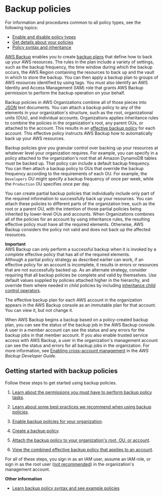 # Backup policies<a name="orgs_manage_policies_backup"></a>

For information and procedures common to all policy types, see the following topics:
+ [Enable and disable policy types](orgs_manage_policies_enable-disable.md)
+ [Get details about your policies](orgs_manage_policies_info-operations.md)
+ [Policy syntax and inheritance](orgs_manage_policies_inheritance_auth.md)

[AWS Backup](https://docs.aws.amazon.com/aws-backup/latest/devguide/) enables you to create [backup plans](https://docs.aws.amazon.com/aws-backup/latest/devguide/about-backup-plans.html) that define how to back up your AWS resources\. The rules in the plan include a variety of settings, such as the backup frequency, the time window during which the backup occurs, the AWS Region containing the resources to back up and the vault in which to store the backup\. You can then apply a backup plan to groups of AWS resources identified by using tags\. You must also identify an AWS Identity and Access Management \(IAM\) role that grants AWS Backup permission to perform the backup operation on your behalf\.

Backup policies in AWS Organizations combine all of those pieces into [JSON](https://json.org) text documents\. You can attach a backup policy to any of the elements in your organization's structure, such as the root, organizational units \(OUs\), and individual accounts\. Organizations applies inheritance rules to combine the policies in the organization's root, any parent OUs, or attached to the account\. This results in an [effective backup policy](orgs_manage_policies_backup_effective.md) for each account\. This effective policy instructs AWS Backup how to automatically back up your AWS resources\.

Backup policies give you granular control over backing up your resources at whatever level your organization requires\. For example, you can specify in a policy attached to the organization's root that all Amazon DynamoDB tables must be backed up\. That policy can include a default backup frequency\. You can then attach a backup policy to OUs that override the backup frequency according to the requirements of each OU\. For example, the `Developers` OU might specify a backup frequency of once per week, while the `Production` OU specifies once per day\.

You can create partial backup policies that individually include only part of the required information to successfully back up your resources\. You can attach these policies to different parts of the organization tree, such as the root or a parent OU, with the intention of those partial policies being inherited by lower\-level OUs and accounts\. When Organizations combines all of the policies for an account by using inheritance rules, the resulting effective policy must have all the required elements\. Otherwise, AWS Backup considers the policy not valid and does not back up the affected resources\.

**Important**  
AWS Backup can only perform a successful backup when it is invoked by a *complete* effective policy that has all of the required elements\.  
Although a partial policy strategy as described earlier can work, if an effective policy for an account is incomplete, it results in errors or resources that are not successfully backed up\. As an alternate strategy, consider requiring that all backup policies be complete and valid by themselves\. Use default values supplied by policies attached higher in the hierarchy, and override them where needed in child policies by including [inheritance child control operators](orgs_manage_policies_inheritance_mgmt.md#policy-operators)\.

The effective backup plan for each AWS account in the organization appears in the AWS Backup console as an immutable plan for that account\. You can view it, but not change it\.

When AWS Backup begins a backup based on a policy\-created backup plan, you can see the status of the backup job in the AWS Backup console\. A user in a member account can see the status and any errors for the backup jobs in that member account\. If you also enable trusted service access with AWS Backup, a user in the organization's management account can see the status and errors for all backup jobs in the organization\. For more information, see [Enabling cross\-account management](https://docs.aws.amazon.com/aws-backup/latest/devguide/manage-cross-account.html#enable-cross-account) in the *AWS Backup Developer Guide*\.

## Getting started with backup policies<a name="orgs_manage_policies-backup_getting-started"></a>

Follow these steps to get started using backup policies\.

1. [Learn about the permissions you must have to perform backup policy tasks](orgs_manage_policies_backup_prereqs.md)\.

1. [Learn about some best practices we recommend when using backup policies](orgs_manage_policies_backup_best-practices.md)\.

1. [Enable backup policies for your organization](orgs_manage_policies_enable-disable.md)\.

1. [Create a backup policy](orgs_manage_policies_backup_create.md)\.

1. [Attach the backup policy to your organization's root, OU, or account](orgs_manage_policies_backup_attach-detach.md#orgs_manage_policies_backup_attach)\.

1. [View the combined effective backup policy that applies to an account](orgs_manage_policies_backup_effective.md)\.

For all of these steps, you sign in as an IAM user, assume an IAM role, or sign in as the root user \([not recommended](https://docs.aws.amazon.com/IAM/latest/UserGuide/best-practices.html#lock-away-credentials)\) in the organization's management account\.

**Other information**
+ [Learn backup policy syntax and see example policies](orgs_manage_policies_backup_syntax.md)